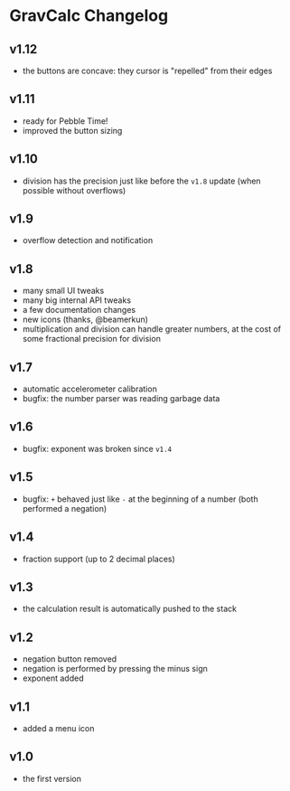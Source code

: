 # GravCalc Changelog

## v1.12

- the buttons are concave: they cursor is "repelled" from their edges

## v1.11

- ready for Pebble Time!
- improved the button sizing

## v1.10
- division has the precision just like before the `v1.8` update (when
  possible without overflows)

## v1.9
- overflow detection and notification

## v1.8
- many small UI tweaks
- many big internal API tweaks
- a few documentation changes
- new icons (thanks, @beamerkun)
- multiplication and division can handle greater numbers, at the cost
  of some fractional precision for division

## v1.7
- automatic accelerometer calibration
- bugfix: the number parser was reading garbage data

## v1.6
- bugfix: exponent was broken since `v1.4`

## v1.5
- bugfix: `+` behaved just like `-` at the beginning of a number (both
  performed a negation)

## v1.4
- fraction support (up to 2 decimal places)

## v1.3
- the calculation result is automatically pushed to the stack

## v1.2
- negation button removed
- negation is performed by pressing the minus sign
- exponent added

## v1.1
- added a menu icon

## v1.0
- the first version
